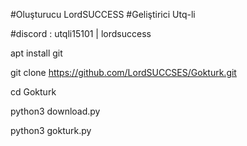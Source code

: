 #Oluşturucu LordSUCCESS
#Geliştirici Utq-li

#discord : utqli15101 | lordsuccess

apt install git

git clone https://github.com/LordSUCCSES/Gokturk.git

cd Gokturk

python3 download.py

python3 gokturk.py
